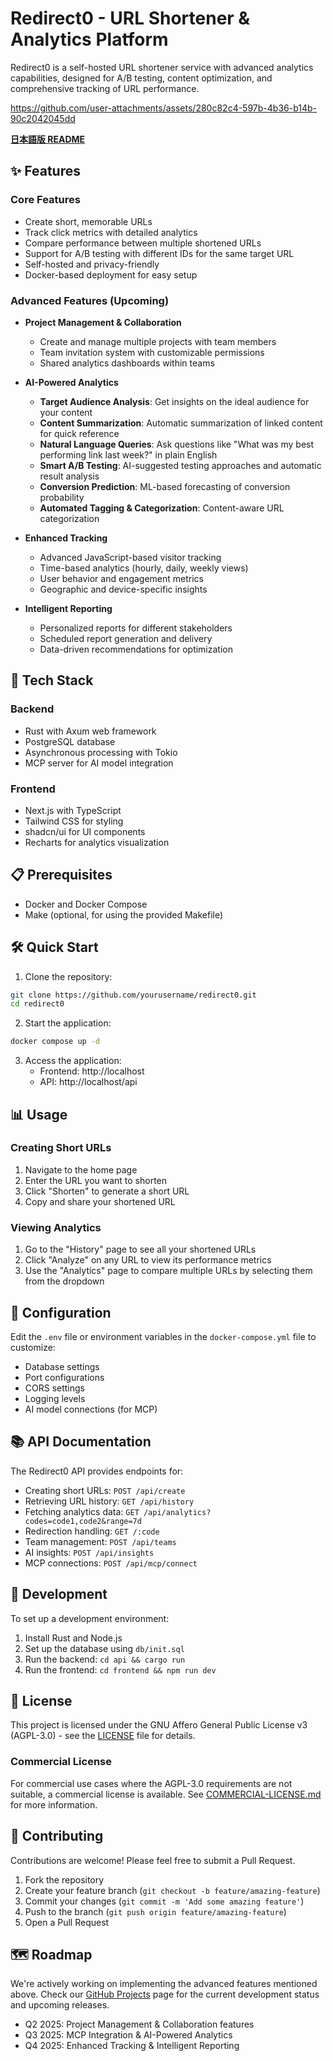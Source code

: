 # Redirect0 - URL Shortener & Analytics Platform

Redirect0 is a self-hosted URL shortener service with advanced analytics capabilities, designed for A/B testing, content optimization, and comprehensive tracking of URL performance.


https://github.com/user-attachments/assets/280c82c4-597b-4b36-b14b-90c2042045dd


**[日本語版 README](./README.ja.md)**

## ✨ Features

### Core Features
- Create short, memorable URLs
- Track click metrics with detailed analytics
- Compare performance between multiple shortened URLs
- Support for A/B testing with different IDs for the same target URL
- Self-hosted and privacy-friendly
- Docker-based deployment for easy setup

### Advanced Features (Upcoming)
- **Project Management & Collaboration**
  - Create and manage multiple projects with team members
  - Team invitation system with customizable permissions
  - Shared analytics dashboards within teams

- **AI-Powered Analytics**
  - **Target Audience Analysis**: Get insights on the ideal audience for your content
  - **Content Summarization**: Automatic summarization of linked content for quick reference
  - **Natural Language Queries**: Ask questions like "What was my best performing link last week?" in plain English
  - **Smart A/B Testing**: AI-suggested testing approaches and automatic result analysis
  - **Conversion Prediction**: ML-based forecasting of conversion probability
  - **Automated Tagging & Categorization**: Content-aware URL categorization

- **Enhanced Tracking**
  - Advanced JavaScript-based visitor tracking
  - Time-based analytics (hourly, daily, weekly views)
  - User behavior and engagement metrics
  - Geographic and device-specific insights

- **Intelligent Reporting**
  - Personalized reports for different stakeholders
  - Scheduled report generation and delivery
  - Data-driven recommendations for optimization

## 🚀 Tech Stack

### Backend
- Rust with Axum web framework
- PostgreSQL database
- Asynchronous processing with Tokio
- MCP server for AI model integration

### Frontend
- Next.js with TypeScript
- Tailwind CSS for styling
- shadcn/ui for UI components
- Recharts for analytics visualization

## 📋 Prerequisites

- Docker and Docker Compose
- Make (optional, for using the provided Makefile)

## 🛠️ Quick Start

1. Clone the repository:

```bash
git clone https://github.com/yourusername/redirect0.git
cd redirect0
```

2. Start the application:

```bash
docker compose up -d
```

3. Access the application:
   - Frontend: http://localhost
   - API: http://localhost/api

## 📊 Usage

### Creating Short URLs

1. Navigate to the home page
2. Enter the URL you want to shorten
3. Click "Shorten" to generate a short URL
4. Copy and share your shortened URL

### Viewing Analytics

1. Go to the "History" page to see all your shortened URLs
2. Click "Analyze" on any URL to view its performance metrics
3. Use the "Analytics" page to compare multiple URLs by selecting them from the dropdown

## 🔧 Configuration

Edit the `.env` file or environment variables in the `docker-compose.yml` file to customize:

- Database settings
- Port configurations
- CORS settings
- Logging levels
- AI model connections (for MCP)

## 📚 API Documentation

The Redirect0 API provides endpoints for:

- Creating short URLs: `POST /api/create`
- Retrieving URL history: `GET /api/history`
- Fetching analytics data: `GET /api/analytics?codes=code1,code2&range=7d`
- Redirection handling: `GET /:code`
- Team management: `POST /api/teams`
- AI insights: `POST /api/insights`
- MCP connections: `POST /api/mcp/connect`


## 🌱 Development

To set up a development environment:

1. Install Rust and Node.js
2. Set up the database using `db/init.sql`
3. Run the backend: `cd api && cargo run`
4. Run the frontend: `cd frontend && npm run dev`

## 📄 License

This project is licensed under the GNU Affero General Public License v3 (AGPL-3.0) - see the [LICENSE](LICENSE) file for details.

### Commercial License

For commercial use cases where the AGPL-3.0 requirements are not suitable, a commercial license is available. See [COMMERCIAL-LICENSE.md](COMMERCIAL-LICENSE.md) for more information.

## 👥 Contributing

Contributions are welcome! Please feel free to submit a Pull Request.

1. Fork the repository
2. Create your feature branch (`git checkout -b feature/amazing-feature`)
3. Commit your changes (`git commit -m 'Add some amazing feature'`)
4. Push to the branch (`git push origin feature/amazing-feature`)
5. Open a Pull Request

## 🗺️ Roadmap

We're actively working on implementing the advanced features mentioned above. Check our [GitHub Projects](https://github.com/yourusername/redirect0/projects) page for the current development status and upcoming releases.

- Q2 2025: Project Management & Collaboration features
- Q3 2025: MCP Integration & AI-Powered Analytics
- Q4 2025: Enhanced Tracking & Intelligent Reporting
